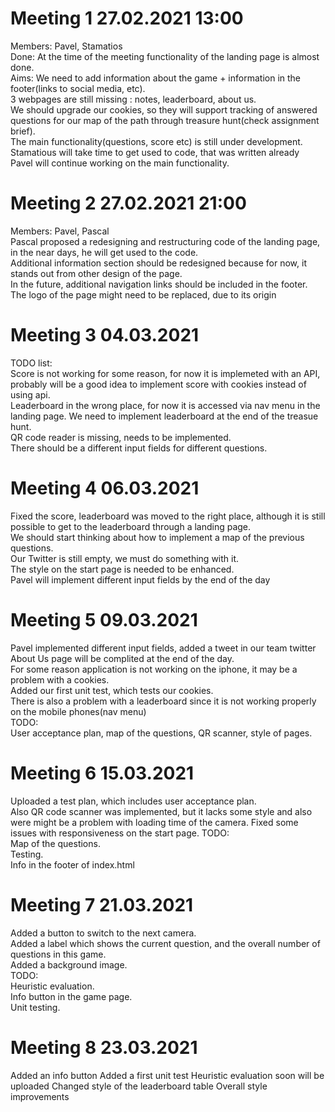 
# Meeting 1 27.02.2021 13:00
<p>Members: Pavel, Stamatios<br>
Done: At the time of the meeting functionality of the landing page is almost done.<br>
Aims: We need to add information about the game + information in the footer(links to social media, etc).<br>
3 webpages are still missing : notes, leaderboard, about us.<br>
We should upgrade our cookies, so they will support tracking of answered questions for our map of the path through treasure hunt(check assignment brief).<br>
The main functionality(questions, score etc) is still under development.<br>
Stamatious will take time to get used to code, that was written already<br>
Pavel will continue working on the main functionality.</p>

# Meeting 2 27.02.2021 21:00
<p>Members: Pavel, Pascal<br>
  Pascal proposed a redesigning and restructuring code of the landing page, in the near days, he will get used to the code.<br>
   Additional information section should be redesigned because for now, it stands out from other design of the page.<br>
   In the future, additional navigation links should be included in the footer.<br>
   The logo of the page might need to be replaced, due to its origin</p>
   
# Meeting 3 04.03.2021 
<p>TODO list: <br>
  Score is not working for some reason, for now it is implemeted with an API, probably will be a good idea to implement score with cookies instead of using api.<br>
  Leaderboard in the wrong place, for now it is accessed via nav menu in the landing page. We need to implement leaderboard at the end of the treasue hunt.<br>
  QR code reader is missing, needs to be implemented.<br>
  There should be a different input fields for different questions.</p>
  
 # Meeting 4 06.03.2021 
 <p>Fixed the score, leaderboard was moved to the right place, although it is still possible to get to the leaderboard through a landing page.<br>
  We should start thinking about how to implement a map of the previous questions.<br>
  Our Twitter is still empty, we must do something with it.<br>
  The style on the start page is needed to be enhanced.<br>
  Pavel will implement different input fields by the end of the day</p>
  
  # Meeting 5 09.03.2021
  <p>Pavel implemented different input fields, added a tweet in our team twitter<br>
    About Us page will be complited at the end of the day.<br>
    For some reason application is not working on the iphone, it may be a problem with a cookies.<br>
    Added our first unit test, which tests our cookies.<br>
    There is also a problem with a leaderboard since it is not working properly on the mobile phones(nav menu)<br>
    TODO:<br>
    User acceptance plan, map of the questions, QR scanner, style of pages.</p>
    
  # Meeting 6 15.03.2021
  Uploaded a test plan, which includes user acceptance plan.   
  Also QR code scanner was implemented, but it lacks some style and also were might be a problem with loading time of the camera.
  Fixed some issues with responsiveness on the start page.
  TODO:   
  Map of the questions.   
  Testing.   
  Info in the footer of index.html  
  
  # Meeting 7 21.03.2021
  Added a button to switch to the next camera.    
  Added a label which shows the current question, and the overall number of questions in this game.   
  Added a background image.   
  TODO:   
  Heuristic evaluation.      
  Info button in the game page.   
  Unit testing.   
  
  # Meeting 8 23.03.2021
  Added an info button
  Added a first unit test
  Heuristic evaluation soon will be uploaded
  Changed style of the leaderboard table
  Overall style improvements
